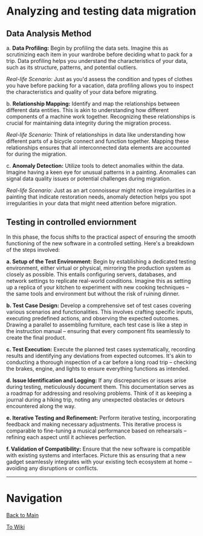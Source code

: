 # Analyzing and testing data migration

## Data Analysis Method

   a. **Data Profiling:**
      Begin by profiling the data sets. Imagine this as scrutinizing each item in your wardrobe before deciding what to pack for a trip. Data profiling helps you understand the characteristics of your data, such as its structure, patterns, and potential outliers.

 *Real-life Scenario:* Just as you'd assess the condition and types of clothes you have before packing for a vacation, data profiling allows you to inspect the characteristics and quality of your data before migrating.

b. **Relationship Mapping:**
      Identify and map the relationships between different data entities. This is akin to understanding how different components of a machine work together. Recognizing these relationships is crucial for maintaining data integrity during the migration process.

 *Real-life Scenario:* Think of relationships in data like understanding how different parts of a bicycle connect and function together. Mapping these relationships ensures that all interconnected data elements are accounted for during the migration.

   c. **Anomaly Detection:**
      Utilize tools to detect anomalies within the data. Imagine having a keen eye for unusual patterns in a painting. Anomalies can signal data quality issues or potential challenges during migration.

 *Real-life Scenario:* Just as an art connoisseur might notice irregularities in a painting that indicate restoration needs, anomaly detection helps you spot irregularities in your data that might need attention before migration.

## Testing in controlled enviornment
In this phase, the focus shifts to the practical aspect of ensuring the smooth functioning of the new software in a controlled setting. Here's a breakdown of the steps involved:

**a. Setup of the Test Environment:**
   Begin by establishing a dedicated testing environment, either virtual or physical, mirroring the production system as closely as possible. This entails configuring servers, databases, and network settings to replicate real-world conditions. Imagine this as setting up a replica of your kitchen to experiment with new cooking techniques – the same tools and environment but without the risk of ruining dinner.

**b. Test Case Design:**
   Develop a comprehensive set of test cases covering various scenarios and functionalities. This involves crafting specific inputs, executing predefined actions, and observing the expected outcomes. Drawing a parallel to assembling furniture, each test case is like a step in the instruction manual – ensuring that every component fits seamlessly to create the final product.

**c. Test Execution:**
   Execute the planned test cases systematically, recording results and identifying any deviations from expected outcomes. It's akin to conducting a thorough inspection of a car before a long road trip – checking the brakes, engine, and lights to ensure everything functions as intended.

**d. Issue Identification and Logging:**
   If any discrepancies or issues arise during testing, meticulously document them. This documentation serves as a roadmap for addressing and resolving problems. Think of it as keeping a journal during a hiking trip, noting any unexpected obstacles or detours encountered along the way.

**e. Iterative Testing and Refinement:**
   Perform iterative testing, incorporating feedback and making necessary adjustments. This iterative process is comparable to fine-tuning a musical performance based on rehearsals – refining each aspect until it achieves perfection.

**f. Validation of Compatibility:**
   Ensure that the new software is compatible with existing systems and interfaces. Picture this as ensuring that a new gadget seamlessly integrates with your existing tech ecosystem at home – avoiding any disruptions or conflicts.

---

# Navigation

[Back to Main](../README.md)

[To Wiki](https://github.com/Campus-Castolo/m158/wiki/)
